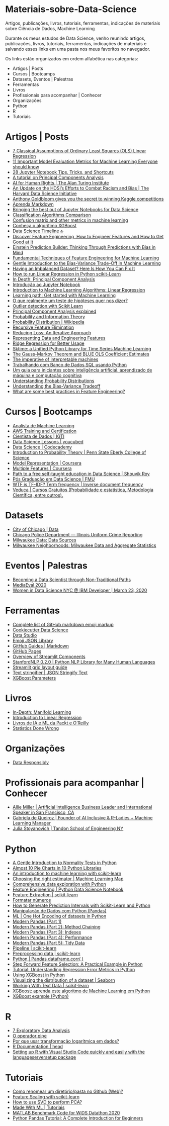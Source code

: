 # Materiais-sobre-Data-Science
Artigos, publicações, livros, tutoriais, ferramentas, indicações de materiais sobre Ciência de Dados, Machine Learning

Durante os meus estudos de Data Science, venho reunindo artigos, publicações, livros, tutoriais, ferramentas, indicações de materiais e salvando esses links em uma pasta nos meus favoritos no navegador.


Os links estão organizados em ordem alfabética nas categorias:
* Artigos | Posts
* Cursos | Bootcamps
* Datasets, Eventos | Palestras
* Ferramentas
* Livros
* Profissionais para acompanhar | Conhecer
* Organizações
* Python
* R
* Tutoriais

<h1>Artigos | Posts</h1>

* [7 Classical Assumptions of Ordinary Least Squares (OLS) Linear Regression](https://statisticsbyjim.com/regression/ols-linear-regression-assumptions)
* [11 Important Model Evaluation Metrics for Machine Learning Everyone should know](https://www.analyticsvidhya.com/blog/2019/08/11-important-model-evaluation-error-metrics/)
* [28 Jupyter Notebook Tips, Tricks, and Shortcuts](https://www.dataquest.io/blog/jupyter-notebook-tips-tricks-shortcuts/)
* [A tutorial on Principal Components Analysis](http://www.cs.otago.ac.nz/cosc453/student_tutorials/principal_components.pdf)
* [AI for Human Rights | The Alan Turing Institute](https://www.turing.ac.uk/ai-human-rights)
* [An Update on the HDSI’s Efforts to Combat Racism and Bias | The Harvard Data Science Initiative](https://datascience.harvard.edu/news/update-hdsis-efforts-combat-racism-and-bias)
* [Anthony Goldbloom gives you the secret to winning Kaggle competitions](https://www.import.io/post/how-to-win-a-kaggle-competition/)
* [Aprenda Markdown](https://blog.da2k.com.br/2015/02/08/aprenda-markdown/)
* [Bringing the best out of Jupyter Notebooks for Data Science](https://towardsdatascience.com/bringing-the-best-out-of-jupyter-notebooks-for-data-science-f0871519ca29)
* [Classification Algorithms Comparison](https://www.kaggle.com/metetik/classification-algorithms-comparison)
* [Confusion matrix and other metrics in machine learning](https://medium.com/hugo-ferreiras-blog/confusion-matrix-and-other-metrics-in-machine-learning-894688cb1c0a)
* [Conheça o algoritimo XGBoost](https://www.datageeks.com.br/xgboost/)
* [Data Science Timeline 🔝](https://www.wdv.com/DataScience/)
* [Discover Feature Engineering, How to Engineer Features and How to Get Good at It](https://machinelearningmastery.com/discover-feature-engineering-how-to-engineer-features-and-how-to-get-good-at-it/)
* [Einstein Prediction Builder: Thinking Through Predictions with Bias in Mind](https://medium.com/salesforce-einstein-platform/einstein-prediction-builder-thinking-through-predictions-with-bias-in-mind-9e5efe454c7e)
* [Fundamental Techniques of Feature Engineering for Machine Learning](https://towardsdatascience.com/feature-engineering-for-machine-learning-3a5e293a5114)
* [Gentle Introduction to the Bias-Variance Trade-Off in Machine Learning](https://machinelearningmastery.com/gentle-introduction-to-the-bias-variance-trade-off-in-machine-learning/)
* [Having an Imbalanced Dataset? Here Is How You Can Fix It](https://towardsdatascience.com/having-an-imbalanced-dataset-here-is-how-you-can-solve-it-1640568947eb)
* [How to run Linear Regression in Python scikit-Learn](https://bigdata-madesimple.com/how-to-run-linear-regression-in-python-scikit-learn/)
* [In Depth: Principal Component Analysis](https://jakevdp.github.io/PythonDataScienceHandbook/05.09-principal-component-analysis.html)
* [Introdução ao Jupyter Notebook](https://letscode-academy.com/blog/introducao-ao-jupyter-notebook/)
* [Introduction to Machine Learning Algorithms: Linear Regression](https://towardsdatascience.com/introduction-to-machine-learning-algorithms-linear-regression-14c4e325882a)
* [Learning path: Get started with Machine Learning](https://developer.ibm.com/series/learning-path-machine-learning-for-developers/)
* [O que realmente um teste de hipóteses quer nos dizer?](https://medium.com/data-hackers/o-que-realmente-um-teste-de-hip%C3%B3teses-quer-nos-dizer-b82801b03529)
* [Outlier detection with Scikit Learn](https://www.mikulskibartosz.name/outlier-detection-with-scikit-learn/)
* [Principal Component Analysis explained](https://www.kaggle.com/nirajvermafcb/principal-component-analysis-explained)
* [Probability and Information Theory](https://www.deeplearningbook.org/contents/prob.html)
* [Probability Distribution | Wikipedia](https://en.wikipedia.org/wiki/Probability_distribution)
* [Recursive Feature Elimination](https://bookdown.org/max/FES/recursive-feature-elimination.html)
* [Reducing Loss: An Iterative Approach](https://developers.google.com/machine-learning/crash-course/reducing-loss/an-iterative-approach)
* [Representing Data and Engineering Features](https://www.oreilly.com/library/view/introduction-to-machine/9781449369880/ch04.html)
* [Ridge Regression for Better Usage](https://towardsdatascience.com/ridge-regression-for-better-usage-2f19b3a202db)
* [Sktime: a Unified Python Library for Time Series Machine Learning](https://towardsdatascience.com/sktime-a-unified-python-library-for-time-series-machine-learning-3c103c139a55)
* [The Gauss-Markov Theorem and BLUE OLS Coefficient Estimates](https://statisticsbyjim.com/regression/gauss-markov-theorem-ols-blue)
* [The imperative of interpretable machines](https://www.nature.com/articles/s42256-020-0171-8.epdf?sharing_token=B5S4Rk-8334PNYDZHOlS-NRgN0jAjWel9jnR3ZoTv0OB5jfr8LDdlOsq00thT1HRCzFy68mUf1dqRjMv9twEh9dEomRqw5dzRO_ttSewEXuaw7-rmq_-jUY7FeVFiO6LQDapkzeJ38HP5FWeoRHKtsY1HwcoPhR73-jpy_e5ofI%3D)
* [Trabalhando com Banco de Dados SQL usando Python](https://minerandodados.com.br/trabalhando-com-banco-de-dados-sql-usando-python/)
* [Um guia para iniciantes sobre inteligência artificial, aprendizado de máquina e computação cognitiva](https://developer.ibm.com/br/articles/cc-beginner-guide-machine-learning-ai-cognitive/)
* [Understanding Probability Distributions](https://statisticsbyjim.com/basics/probability-distributions/)
* [Understanding the Bias-Variance Tradeoff](http://scott.fortmann-roe.com/docs/BiasVariance.html)
* [What are some best practices in Feature Engineering?](https://www.quora.com/What-are-some-best-practices-in-Feature-Engineering)


<h1>Cursos | Bootcamps </h1>

* [Analista de Machine Learning](https://www.igti.com.br/custom/bootcamp-analista-de-machine-learning/?offerid=148&trans=102add9848672b8ad221cf150f69bd)
* [AWS Training and Certification](https://www.aws.training/LearningLibrary?filters=language%3A1&filters=classification%3A105&tab=digital_courses)
* [Cientista de Dados | IGTI](https://www.igti.com.br/custom/bootcamp-cientista-de-dados/)
* [Data Science Lessons | youcubed](https://www.youcubed.org/data-science-lessons/)
* [Data Science | Codecademy](https://www.codecademy.com/learn/paths/data-science)
* [Introduction to Probability Theory | Penn State Eberly College of Science](https://online.stat.psu.edu/stat414/lesson/introduction-stat-414)
* [Model Representation | Coursera](https://www.coursera.org/lecture/machine-learning/model-representation-db3jS)
* [Multiple Features | Coursera](https://www.coursera.org/lecture/machine-learning/multiple-features-6Nj1q)
* [Path to a free self-taught education in Data Science | Shouvik Roy](https://github.com/inaborges/data-science)
* [Pós Graduação em Data Science | FMU](https://portal.fmu.br/pos-graduacao/cursos/data-science/)
* [WTF is TF-IDF? Term frequency | Inverse document frequency](https://www.kdnuggets.com/2018/08/wtf-tf-idf.html)
* [Veduca | Cursos Gratuitos (Probabilidade e estatística, Metodologia Científica, entre outros).](https://play.veduca.org/cursos/gratuitos)


<h1>Datasets</h1>

* [City of Chicago | Data](https://data.cityofchicago.org/)
* [Chicago Police Department — Illinois Uniform Crime Reporting](https://data.cityofchicago.org/Public-Safety/Chicago-Police-Department-Illinois-Uniform-Crime-R/c7ck-438e)
* [Milwaukee Data: Data Sources](https://guides.library.uwm.edu/c.php?g=555654&p=3820243)
* [Milwaukee Neighborhoods: Milwaukee Data and Aggregate Statistics](https://guides.library.uwm.edu/c.php?g=56373&p=2355054)

<h1>Eventos | Palestras</h1>

* [Becoming a Data Scientist through Non-Traditional Paths](https://www.womeninbigdata.org/2020/08/22/becoming-a-data-scientist-through-non-traditional-paths/)
* [MediaEval 2020](https://multimediaeval.github.io/editions/2020/)
* [Women in Data Science NYC @ IBM Developer | March 23, 2020](https://developer.ibm.com/technologies/artificial-intelligence/events/women-in-data-science-nyc-ibm-developer/)

<h1>Ferramentas</h1>

* [Complete list of GitHub markdown emoji markup](https://gist.github.com/rxaviers/7360908)
* [Cookiecutter Data Science](https://github.com/drivendata/cookiecutter-data-science)
* [Data Studio](https://datastudio.google.com/)
* [Emoji JSON Library](https://raw.githubusercontent.com/omnidan/node-emoji/master/lib/emoji.json)
* [GitHub Guides | Markdown](https://guides.github.com/features/mastering-markdown/)
* [GitHub Pages](https://pages.github.com/)
* [Overview of Streamlit Components](https://docs.streamlit.io/en/stable/streamlit_components.html)
* [StanfordNLP 0.2.0 | Python NLP Library for Many Human Languages](https://stanfordnlp.github.io/stanfordnlp/)
* [Streamlit grid layout guide](https://github.com/streamlit/streamlit/issues/309)
* [Text stringifier | JSON Stringify Text](https://onlinetexttools.com/json-stringify-text)
* [XGBoost Parameters](https://xgboost.readthedocs.io/en/latest/parameter.html#learning-task-parameters)

<h1>Livros</h1>

* [In-Depth: Manifold Learning](https://jakevdp.github.io/PythonDataScienceHandbook/05.10-manifold-learning.html)
* [Introduction to Linear Regression](http://onlinestatbook.com/2/regression/intro.html)
* [Livros de IA e ML da Packt e O’Reilly](http://diegonogare.net/2020/07/livros-de-ia-e-ml-da-packt-e-oreilly/)
* [Statistics Done Wrong](https://www.statisticsdonewrong.com/index.html)

<h1>Organizações</h1>

* [Data Responsibly]()

<h1>Profissionais para acompanhar | Conhecer</h1>

* [Allie Miller | Artificial Intelligence Business Leader and International Speaker in San Francisco, CA](https://www.alliekmiller.com/)
* [Gabriela de Queiroz | Founder of AI Inclusive & R-Ladies + Machine Learning Manager](https://k-roz.com/)
* [Julia Stoyanovich | Tandon School of Engineering NY](https://engineering.nyu.edu/faculty/julia-stoyanovich)

<h1>Python</h1>

* [A Gentle Introduction to Normality Tests in Python](https://machinelearningmastery.com/a-gentle-introduction-to-normality-tests-in-python/)
* [Almost 10 Pie Charts in 10 Python Libraries](https://blog.algorexhealth.com/2018/03/almost-10-pie-charts-in-10-python-libraries/)
* [An introduction to machine learning with scikit-learn](https://scikit-learn.org/stable/tutorial/basic/tutorial.html)
* [Choosing the right estimator | Machine Learning Map](https://scikit-learn.org/stable/tutorial/machine_learning_map/)
* [Comprehensive data exploration with Python](https://www.kaggle.com/pmarcelino/comprehensive-data-exploration-with-python)
* [Feature Engineering | Python Data Science Notebook](https://jakevdp.github.io/PythonDataScienceHandbook/05.04-feature-engineering.html)
* [Feature Extraction | scikit-learn](https://scikit-learn.org/stable/modules/feature_extraction.html)
* [Formatar números](https://wiki.python.org.br/FormatarNumeros)
* [How to Generate Prediction Intervals with Scikit-Learn and Python](https://get.cortexintel.com/how-to-generate-prediction-intervals-with-scikit-learn-and-python/)
* [Manipulação de Dados com Python (Pandas)](http://felipegalvao.com.br/blog/2016/02/29/manipulacao-de-dados-com-python-pandas/)
* [ML | One Hot Encoding of datasets in Python](https://www.geeksforgeeks.org/ml-one-hot-encoding-of-datasets-in-python/)
* [Modern Pandas (Part 1)](https://tomaugspurger.github.io/modern-1-intro.html)
* [Modern Pandas (Part 2): Method Chaining](https://tomaugspurger.github.io/method-chaining)
* [Modern Pandas (Part 3): Indexes](https://tomaugspurger.github.io/modern-3-indexes)
* [Modern Pandas (Part 4): Performance](https://tomaugspurger.github.io/modern-4-performance)
* [Modern Pandas (Part 5): Tidy Data](https://tomaugspurger.github.io/modern-5-tidy)
* [Pipeline | scikit-learn](https://scikit-learn.org/stable/modules/generated/sklearn.pipeline.Pipeline.html)
* [Preprocessing data | scikit-learn](https://scikit-learn.org/stable/modules/preprocessing.html)
* [Python | Pandas dataframe.corr( )](https://www.geeksforgeeks.org/python-pandas-dataframe-corr/)
* [Step Forward Feature Selection: A Practical Example in Python](https://www.kdnuggets.com/2018/06/step-forward-feature-selection-python.html)
* [Tutorial: Understanding Regression Error Metrics in Python](https://www.dataquest.io/blog/understanding-regression-error-metrics)
* [Using XGBoost in Python](https://www.datacamp.com/community/tutorials/xgboost-in-python)
* [Visualizing the distribution of a dataset | Seaborn](https://seaborn.pydata.org/tutorial/distributions.html)
* [Working With Text Data | scikit-learn](https://scikit-learn.org/stable/tutorial/text_analytics/working_with_text_data.html)
* [XGBoost: aprenda este algoritmo de Machine Learning em Python](https://sigmoidal.ai/xgboost-aprenda-algoritmo-de-machine-learning-em-python/)
* [XGBoost example (Python)](https://www.kaggle.com/cbrogan/xgboost-example-python)

<h1>R</h1>

* [7 Exploratory Data Analysis](https://r4ds.had.co.nz/exploratory-data-analysis.html)
* [O operador pipe](http://material.curso-r.com/pipe/)
* [Por que usar transformação logarítmica em dados?](http://rstudio-pubs-static.s3.amazonaws.com/289147_99e32d5403f942339c3fe05414ac62fd.html)
* [R Documentation | head](https://www.rdocumentation.org/packages/utils/versions/3.6.2/topics/head)
* [Setting up R with Visual Studio Code quickly and easily with the languageserversetup package](https://www.r-bloggers.com/setting-up-r-with-visual-studio-code-quickly-and-easily-with-the-languageserversetup-package/)

<h1>Tutoriais</h1>

* [Como renomear um diretório/pasta no Github (Web)?](https://www.it-swarm.dev/pt/git/como-renomear-um-diretoriopasta-no-github-web/1054006939/)
* [Feature Scaling with scikit-learn](https://benalexkeen.com/feature-scaling-with-scikit-learn/)
* [How to use SVD to perform PCA?](https://stats.stackexchange.com/questions/134282/relationship-between-svd-and-pca-how-to-use-svd-to-perform-pca)
* [Made With ML | Tutoriais](https://madewithml.com/projects/search-results/?tags=tutorial&sortby=latest)
* [MATLAB Benchmark Code for WiDS Datathon 2020](https://medium.com/mathworks/matlab-benchmark-code-for-wids-datathon-2020-7779d6d4a856)
* [Python Pandas Tutorial: A Complete Introduction for Beginners](https://www.learndatasci.com/tutorials/python-pandas-tutorial-complete-introduction-for-beginners/)


